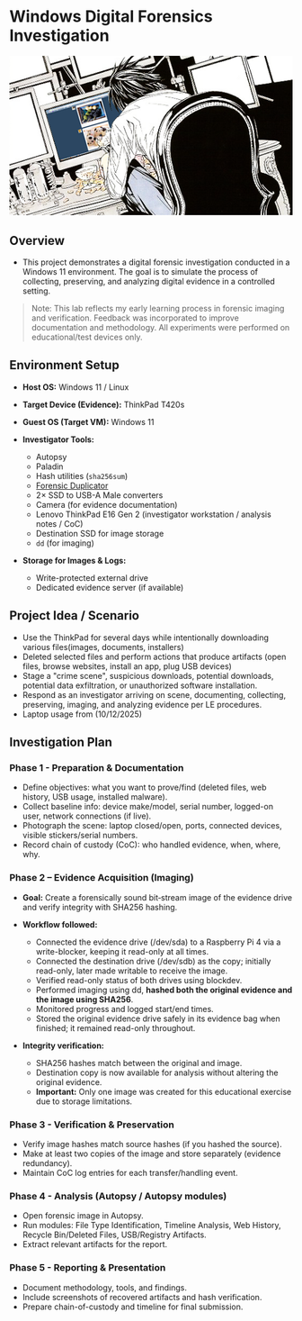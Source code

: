 # Windows Digital Forensics Investigation

<img src="thumbnail.png"/>

## Overview

- This project demonstrates a digital forensic investigation conducted in a Windows 11 environment. The goal is to simulate the process of collecting, preserving, and analyzing digital evidence in a controlled setting.

> Note: This lab reflects my early learning process in forensic imaging and verification.
> Feedback was incorporated to improve documentation and methodology.
> All experiments were performed on educational/test devices only.

## Environment Setup

- **Host OS:** Windows 11 / Linux  
- **Target Device (Evidence):** ThinkPad T420s  
- **Guest OS (Target VM):** Windows 11  

- **Investigator Tools:**  
    - Autopsy  
    - Paladin  
    - Hash utilities (`sha256sum`)  
    - [Forensic Duplicator](https://github.com/gmrrz/Rasp-Pi-Writer-Blocker)  
    - 2× SSD to USB-A Male converters  
    - Camera (for evidence documentation)  
    - Lenovo ThinkPad E16 Gen 2 (investigator workstation / analysis notes / CoC)  
    - Destination SSD for image storage  
    - `dd` (for imaging)  

- **Storage for Images & Logs:**  
    - Write-protected external drive  
    - Dedicated evidence server (if available)  

## Project Idea / Scenario

- Use the ThinkPad for several days while intentionally downloading various files(images, documents, installers)
- Deleted selected files and perform actions that produce artifacts (open files, browse websites, install an app, plug USB devices)
- Stage a "crime scene", suspicious downloads, potential downloads, potential data exfiltration, or unauthorized software installation.
- Respond as an investigator arriving on scene, documenting, collecting, preserving, imaging, and analyzing evidence per LE procedures.
- Laptop usage from (10/12/2025)

## Investigation Plan

### Phase 1 - Preparation & Documentation

- Define objectives: what you want to prove/find (deleted files, web history, USB usage, installed malware).
- Collect baseline info: device make/model, serial number, logged-on user, network connections (if live).
- Photograph the scene: laptop closed/open, ports, connected devices, visible stickers/serial numbers.
- Record chain of custody (CoC): who handled evidence, when, where, why.

### Phase 2 – Evidence Acquisition (Imaging)

- **Goal:** Create a forensically sound bit‑stream image of the evidence drive and verify integrity with SHA256 hashing.

- **Workflow followed:**
  - Connected the evidence drive (/dev/sda) to a Raspberry Pi 4 via a write-blocker, keeping it read-only at all times.
  - Connected the destination drive (/dev/sdb) as the copy; initially read-only, later made writable to receive the image.
  - Verified read-only status of both drives using blockdev.
  - Performed imaging using dd, **hashed both the original evidence and the image using SHA256**.
  - Monitored progress and logged start/end times.
  - Stored the original evidence drive safely in its evidence bag when finished; it remained read-only throughout.

- **Integrity verification:**
  - SHA256 hashes match between the original and image.
  - Destination copy is now available for analysis without altering the original evidence.
  - **Important:** Only one image was created for this educational exercise due to storage limitations.

### Phase 3 - Verification & Preservation

- Verify image hashes match source hashes (if you hashed the source).
- Make at least two copies of the image and store separately (evidence redundancy).
- Maintain CoC log entries for each transfer/handling event.

### Phase 4 - Analysis (Autopsy / Autopsy modules)
- Open forensic image in Autopsy.
- Run modules: File Type Identification, Timeline Analysis, Web History, Recycle Bin/Deleted Files, USB/Registry Artifacts.
- Extract relevant artifacts for the report.

### Phase 5 - Reporting & Presentation
- Document methodology, tools, and findings.
- Include screenshots of recovered artifacts and hash verification.
- Prepare chain-of-custody and timeline for final submission.

